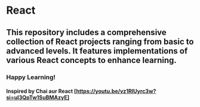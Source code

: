 # React
## This repository includes a comprehensive collection of React projects ranging from basic to advanced levels. It features implementations of various React concepts to enhance learning.

### Happy Learning!
#### Inspired by Chai aur React [https://youtu.be/vz1RlUyrc3w?si=uI3QpTw1SuBMAzyE] 